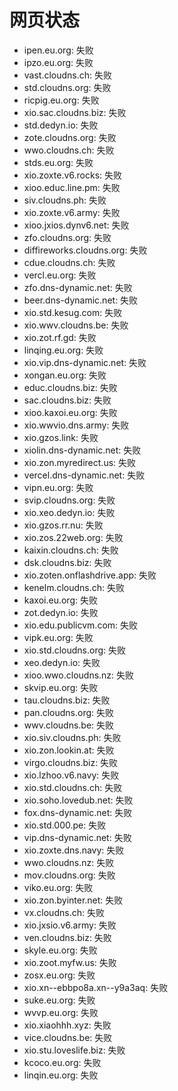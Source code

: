 # 网页状态
- ipen.eu.org: 失败
- ipzo.eu.org: 失败
- vast.cloudns.ch: 失败
- std.cloudns.org: 失败
- ricpig.eu.org: 失败
- xio.sac.cloudns.biz: 失败
- std.dedyn.io: 失败
- zote.cloudns.org: 失败
- wwo.cloudns.ch: 失败
- stds.eu.org: 失败
- xio.zoxte.v6.rocks: 失败
- xioo.educ.line.pm: 失败
- siv.cloudns.ph: 失败
- xio.zoxte.v6.army: 失败
- xioo.jxios.dynv6.net: 失败
- zfo.cloudns.org: 失败
- diffireworks.cloudns.org: 失败
- cdue.cloudns.ch: 失败
- vercl.eu.org: 失败
- zfo.dns-dynamic.net: 失败
- beer.dns-dynamic.net: 失败
- xio.std.kesug.com: 失败
- xio.wwv.cloudns.be: 失败
- xio.zot.rf.gd: 失败
- linqing.eu.org: 失败
- xio.vip.dns-dynamic.net: 失败
- xongan.eu.org: 失败
- educ.cloudns.biz: 失败
- sac.cloudns.biz: 失败
- xioo.kaxoi.eu.org: 失败
- xio.wwvio.dns.army: 失败
- xio.gzos.link: 失败
- xiolin.dns-dynamic.net: 失败
- xio.zon.myredirect.us: 失败
- vercel.dns-dynamic.net: 失败
- vipn.eu.org: 失败
- svip.cloudns.org: 失败
- xio.xeo.dedyn.io: 失败
- xio.gzos.rr.nu: 失败
- xio.zos.22web.org: 失败
- kaixin.cloudns.ch: 失败
- dsk.cloudns.biz: 失败
- xio.zoten.onflashdrive.app: 失败
- kenelm.cloudns.ch: 失败
- kaxoi.eu.org: 失败
- zot.dedyn.io: 失败
- xio.edu.publicvm.com: 失败
- vipk.eu.org: 失败
- xio.std.cloudns.org: 失败
- xeo.dedyn.io: 失败
- xioo.wwo.cloudns.nz: 失败
- skvip.eu.org: 失败
- tau.cloudns.biz: 失败
- pan.cloudns.org: 失败
- wwv.cloudns.be: 失败
- xio.siv.cloudns.ph: 失败
- xio.zon.lookin.at: 失败
- virgo.cloudns.biz: 失败
- xio.lzhoo.v6.navy: 失败
- xio.std.cloudns.ch: 失败
- xio.soho.lovedub.net: 失败
- fox.dns-dynamic.net: 失败
- xio.std.000.pe: 失败
- vip.dns-dynamic.net: 失败
- xio.zoxte.dns.navy: 失败
- wwo.cloudns.nz: 失败
- mov.cloudns.org: 失败
- viko.eu.org: 失败
- xio.zon.byinter.net: 失败
- vx.cloudns.ch: 失败
- xio.jxsio.v6.army: 失败
- ven.cloudns.biz: 失败
- skyle.eu.org: 失败
- xio.zoot.myfw.us: 失败
- zosx.eu.org: 失败
- xio.xn--ebbpo8a.xn--y9a3aq: 失败
- suke.eu.org: 失败
- wvvp.eu.org: 失败
- xio.xiaohhh.xyz: 失败
- vice.cloudns.be: 失败
- xio.stu.loveslife.biz: 失败
- kcoco.eu.org: 失败
- linqin.eu.org: 失败
